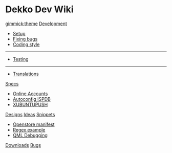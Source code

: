 # Dekko Dev Wiki
[gimmick:theme](slate)
[Development]()

  * [Setup](development/setup.md)
  * [Fixing bugs](development/bugs.md)
  * [Coding style](development/codingstyle.md)
  - - - -
  * [Testing](development/testing.md)
  - - - -
  * [Translations](development/i18n.md)

[Specs]()

  * [Online Accounts](specs/OA.md)
  * [Autoconfig ISPDB](specs/autoconfig.md)
  * [XUBUNTUPUSH](specs/xubuntupush.md)

[Designs](designs/home.md)
[Ideas](ideas/ideas.md)
[Snippets]()

  * [Openstore manifest](snippets/osmanifest.md)
  * [Regex example](snippets/qregularexpression.md)
  * [QML Debugging](snippets/qmldebug.md)

[Downloads](downloads/download.md)
[Bugs](https://bugs.launchpad.net/dekko)

